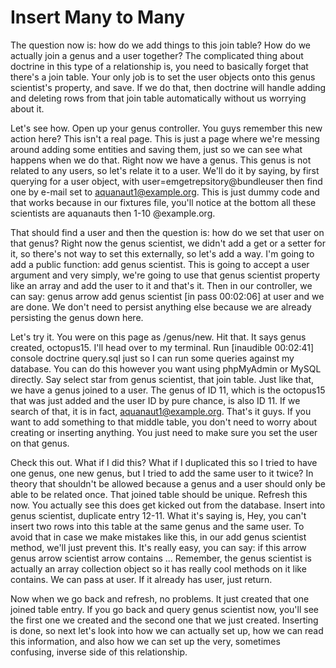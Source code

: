 # Insert Many to Many

The question now is: how do we add things to this join table? How do we actually join a genus and a user together? The complicated thing about doctrine in this type of a relationship is, you need to basically forget that there's a join table. Your only job is to set the user objects onto this genus scientist's property, and save. If we do that, then doctrine will handle adding and deleting rows from that join table automatically without us worrying about it.

Let's see how. Open up your genus controller. You guys remember this new action here? This isn't a real page. This is just a page where we're messing around adding some entities and saving them, just so we can see what happens when we do that. Right now we have a genus. This genus is not related to any users, so let's relate it to a user. We'll do it by saying, by first querying for a user object, with user=emgetrepsitory@bundleuser then find one by e-mail set to aquanaut1@example.org. This is just dummy code and that works because in our fixtures file, you'll notice at the bottom all these scientists are aquanauts then 1-10 @example.org.

That should find a user and then the question is: how do we set that user on that genus? Right now the genus scientist, we didn't add a get or a setter for it, so there's not way to set this externally, so let's add a way. I'm going to add a public function: add genus scientist. This is going to accept a user argument and very simply, we're going to use that genus scientist property like an array and add the user to it and that's it. Then in our controller, we can say: genus arrow add genus scientist [in pass 00:02:06] at user and we are done. We don't need to persist anything else because we are already persisting the genus down here.

Let's try it. You were on this page as /genus/new. Hit that. It says genus created, octopus15. I'll head over to my terminal. Run [inaudible 00:02:41] console doctrine query.sql just so I can run some queries against my database. You can do this however you want using phpMyAdmin or MySQL directly. Say select star from genus scientist, that join table. Just like that, we have a genus joined to a user. The genus of ID 11, which is the octopus15 that was just added and the user ID by pure chance, is also ID 11. If we search of that, it is in fact, aquanaut1@example.org. That's it guys. If you want to add something to that middle table, you don't need to worry about creating or inserting anything. You just need to make sure you set the user on that genus.

Check this out. What if I did this? What if I duplicated this so I tried to have one genus, one new genus, but I tried to add the same user to it twice? In theory that shouldn't be allowed because a genus and a user should only be able to be related once. That joined table should be unique. Refresh this now. You actually see this does get kicked out from the database. Insert into genus scientist, duplicate entry 12-11. What it's saying is, Hey, you can't insert two rows into this table at the same genus and the same user. To avoid that in case we make mistakes like this, in our add genus scientist method, we'll just prevent this. It's really easy, you can say: if this arrow genus arrow scientist arrow contains ... Remember, the genus scientist is actually an array collection object so it has really cool methods on it like contains. We can pass at user. If it already has user, just return.

Now when we go back and refresh, no problems. It just created that one joined table entry. If you go back and query genus scientist now, you'll see the first one we created and the second one that we just created. Inserting is done, so next let's look into how we can actually set up, how we can read this information, and also how we can set up the very, sometimes confusing, inverse side of this relationship.
